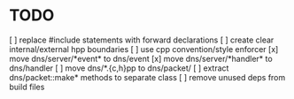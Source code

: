  TODO
 ====
  [ ] replace #include statements with forward declarations
  [ ] create clear internal/external hpp boundaries
  [ ] use cpp convention/style enforcer
  [x] move dns/server/\*event\* to dns/event
  [x] move dns/server/\*handler\* to dns/handler
  [ ] move dns/\*.{c,h}pp to dns/packet/
  [ ] extract dns/packet::make\* methods to separate class
  [ ] remove unused deps from build files
